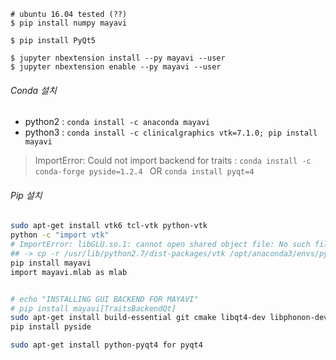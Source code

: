 ```
# ubuntu 16.04 tested (??)
$ pip install numpy mayavi

$ pip install PyQt5

$ jupyter nbextension install --py mayavi --user
$ jupyter nbextension enable --py mayavi --user
```

###### Conda 설치  

- python2 : `conda install -c anaconda mayavi`
- python3 : `conda install -c clinicalgraphics vtk=7.1.0; pip install mayavi`


> ImportError: Could not import backend for traits : `conda install -c conda-forge pyside=1.2.4 ` OR `conda install pyqt=4`

###### Pip 설치 


```bash
sudo apt-get install vtk6 tcl-vtk python-vtk
python -c "import vtk"
# ImportError: libGLU.so.1: cannot open shared object file: No such file or director
## -> cp -r /usr/lib/python2.7/dist-packages/vtk /opt/anaconda3/envs/python2_gpu/lib/python2.7/site-packages/
pip install mayavi
import mayavi.mlab as mlab


# echo "INSTALLING GUI BACKEND FOR MAYAVI"
# pip install mayavi[TraitsBackendQt]
sudo apt-get install build-essential git cmake libqt4-dev libphonon-dev python2.7-dev libxml2-dev libxslt1-dev qtmobility-dev libqtwebkit-dev
pip install pyside

sudo apt-get install python-pyqt4 for pyqt4
```

